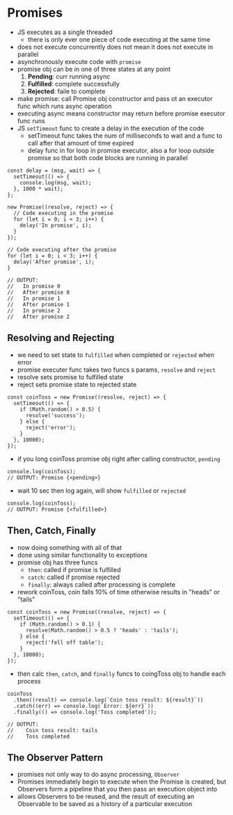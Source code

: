 # Promises
- JS executes as a single threaded
    - there is only ever one piece of code executing at the same time
- does not execute concurrently does not mean it does not execute in parallel
- asynchronously execute code with `promise`
- promise obj can be in one of three states at any point
    1. **Pending**: curr running async
    2. **Fulfilled**: complete successfully
    3. **Rejected**: faile to complete
- make promise: call Promise obj constructor and pass ot an executor func which runs async operation
- executing async means constructor may return before promise executor func runs
- JS `setTimeout` func to create a delay in the execution of the code
    - setTimeout func takes the num of milliseconds to wait and a func to call after that amount of time expired
    - delay func in for loop in promise executor, also a for loop outside promise so that both code blocks are running in parallel
```
const delay = (msg, wait) => {
  setTimeout(() => {
    console.log(msg, wait);
  }, 1000 * wait);
};

new Promise((resolve, reject) => {
  // Code executing in the promise
  for (let i = 0; i < 3; i++) {
    delay('In promise', i);
  }
});

// Code executing after the promise
for (let i = 0; i < 3; i++) {
  delay('After promise', i);
}

// OUTPUT:
//   In promise 0
//   After promise 0
//   In promise 1
//   After promise 1
//   In promise 2
//   After promise 2
```

## Resolving and Rejecting
- we need to set state to  `fulfilled` when completed or `rejected` when error
- promise executer func takes two funcs s params, `resolve` and `reject`
- resolve sets promise to fulfilled state
- reject sets promise state to rejected state
```
const coinToss = new Promise((resolve, reject) => {
  setTimeout(() => {
    if (Math.random() > 0.5) {
      resolve('success');
    } else {
      reject('error');
    }
  }, 10000);
});
```
- if you long coinToss promise obj right after calling constructor, `pending`
```
console.log(coinToss);
// OUTPUT: Promise {<pending>}
```
- wait 10 sec then log again, will show `fulfilled` or `rejected`
```
console.log(coinToss);
// OUTPUT: Promise {<fulfilled>}
```

## Then, Catch, Finally
- now doing something with all of that
- done using similar functionality to exceptions
- promise obj has three funcs
    - `then`: called if promise is fulfilled
    - `catch`: called if promise rejected 
    - `finally`: always called after processing is complete
- rework coinToss, coin falls 10% of time otherwise results in "heads" or "tails"
```
const coinToss = new Promise((resolve, reject) => {
  setTimeout(() => {
    if (Math.random() > 0.1) {
      resolve(Math.random() > 0.5 ? 'heads' : 'tails');
    } else {
      reject('fell off table');
    }
  }, 10000);
});
```
- then calc `then`, `catch`, and `finally` funcs to coingToss obj to handle each process
```
coinToss
  .then((result) => console.log(`Coin toss result: ${result}`))
  .catch((err) => console.log(`Error: ${err}`))
  .finally(() => console.log('Toss completed'));

// OUTPUT:
//    Coin toss result: tails
//    Toss completed
```

## The Observer Pattern
- promises not only way to do async processing, `Observer`
- Promises immediately begin to execute when the Promise is created, but Observers form a pipeline that you then pass an execution object into
- allows Observers to be reused, and the result of executing an Observable to be saved as a history of a particular execution